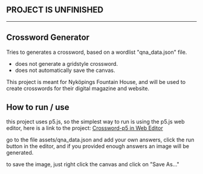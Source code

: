 ## PROJECT IS UNFINISHED
---
## Crossword Generator
Tries to generates a crossword, based on a wordlist "qna_data.json" file.
- does not generate a gridstyle crossword.
- does not automatically save the canvas.

This project is meant for Nyköpings Fountain House, and will be used
to create crosswords for their digital magazine and website.

## How to run / use
this project uses p5.js, so the simplest way to run is using the p5.js
web editor, here is a link to the project: [Crossword-p5 in Web Editor]("https://editor.p5js.org/Roflcoffel/sketches/b54mSz94V")

go to the file assets/qna_data.json and add your own answers, click the run
button in the editor, and if you provided enough answers an image will be
generated.

to save the image, just right click the canvas and click on "Save As..."
